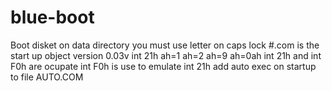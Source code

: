 # blue-boot
Boot disket
on data directory you must use letter on caps lock
#.com is the start up object
version 0.03v int 21h ah=1 ah=2 ah=9 ah=0ah
int 21h and int F0h are ocupate int F0h is use to emulate int 21h
add auto exec on startup to file AUTO.COM
